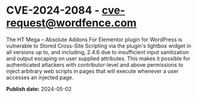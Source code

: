 # CVE-2024-2084 - cve-request@wordfence.com

The HT Mega – Absolute Addons For Elementor plugin for WordPress is vulnerable to Stored Cross-Site Scripting via the plugin's lightbox widget in all versions up to, and including, 2.4.6 due to insufficient input sanitization and output escaping on user supplied attributes. This makes it possible for authenticated attackers with contributor-level and above permissions to inject arbitrary web scripts in pages that will execute whenever a user accesses an injected page.

**Publish date:** 2024-05-02
